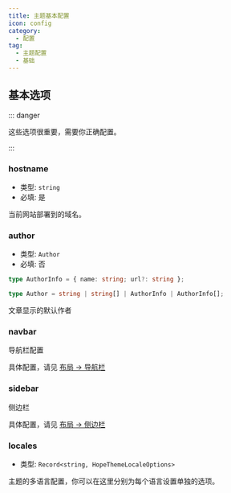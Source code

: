 ```yaml
---
title: 主题基本配置
icon: config
category:
  - 配置
tag:
  - 主题配置
  - 基础
---
```


## 基本选项

::: danger

这些选项很重要，需要你正确配置。

:::

### hostname

- 类型: `string`
- 必填: 是

当前网站部署到的域名。

### author

- 类型: `Author`
- 必填: 否

```ts
type AuthorInfo = { name: string; url?: string };

type Author = string | string[] | AuthorInfo | AuthorInfo[];
```

文章显示的默认作者

### navbar

导航栏配置

具体配置，请见 [布局 → 导航栏](../../guide/layout/navbar.md)

### sidebar

侧边栏

具体配置，请见 [布局 → 侧边栏](../../guide/layout/sidebar.md)

### locales

- 类型: `Record<string, HopeThemeLocaleOptions>`

主题的多语言配置，你可以在这里分别为每个语言设置单独的选项。
